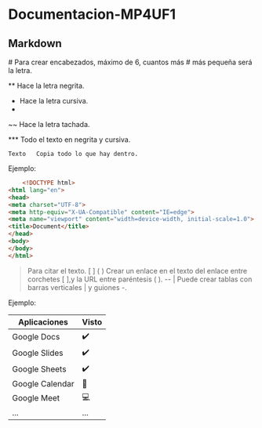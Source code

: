 # Documentacion-MP4UF1
   <h2>Markdown</h2>
# Para crear encabezados, máximo de 6, cuantos más # más pequeña será la letra.

**	Hace la letra negrita.

*	Hace la letra cursiva.
*	
~~	Hace la letra tachada.

***	Todo el texto en negrita y cursiva.

```
Texto	Copia todo lo que hay dentro.
```

Ejemplo:

```html
    <!DOCTYPE html>
<html lang="en">
<head>
<meta charset="UTF-8">
<meta http-equiv="X-UA-Compatible" content="IE=edge">
<meta name="viewport" content="width=device-width, initial-scale=1.0">
<title>Document</title>
</head>
<body>
</body>
</html>
```
> 	Para citar el texto.
[ ] ( )	Crear un enlace en el texto del enlace entre corchetes [ ],y la URL entre paréntesis ( ).
 -- | 	Puede crear tablas con barras verticales | y guiones -.

Ejemplo:

| Aplicaciones | Visto |
|--------------| ---------------|
| Google Docs | ✔️ |
| Google Slides | ✔️ |
| Google Sheets | ✔️ |
|Google Calendar | 📆 |
|Google Meet | 💻 |
| ... | ... |
